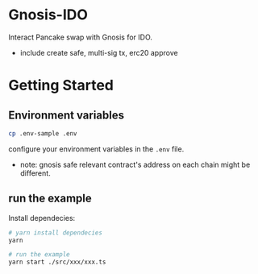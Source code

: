 # Gnosis-IDO
Interact Pancake swap with Gnosis for IDO.
- include create safe, multi-sig tx, erc20 approve

# Getting Started
## Environment variables
```sh
cp .env-sample .env
```
configure your environment variables in the `.env` file.

- note: gnosis safe relevant contract's address on each chain might be different. 

## run the example
Install dependecies:
```sh
# yarn install dependecies
yarn

# run the example
yarn start ./src/xxx/xxx.ts
```